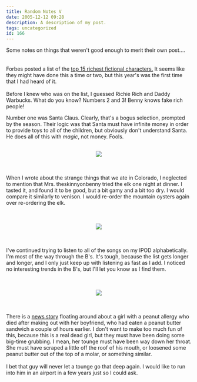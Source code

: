 ```yaml
---
title: Random Notes V
date: 2005-12-12 09:28
description: A description of my post.
tags: uncategorized
id: 166
---
```

Some notes on things that weren't good enough to merit their own post....<br />
<br />
<br />
Forbes posted a list of the <a href="http://www.forbes.com/lists/2005/fictional/Rank.html" target="_blank">top 15 richest fictional characters.</a>  It seems like they might have done this a time or two, but this year's was the first time that I had heard of it.<br />
<br />
Before I knew who was on the list, I guessed Richie Rich and Daddy Warbucks.  What do you know?  Numbers 2 and 3!  Benny knows fake rich people!


Number one was Santa Claus.  Clearly, that's a bogus selection, prompted by the season.  Their logic was that Santa must have infinite money in order to provide toys to all of the children, but obviously don't understand Santa.  He does all of this with <i>magic</i>, not money.  Fools.<br />
<br />
<center><img src="/img/greenline.gif"></center><br />
<br />
<p>When I wrote about the strange things that we ate in Colorado, I neglected to mention that Mrs. theskinnyonbenny tried the elk one night at dinner.  I tasted it, and found it to be good, but a bit gamy and a bit too dry.  I would compare it similarly to venison.  I would re-order the mountain oysters again over re-ordering the elk.</p><br />
<br />
<center><img src="/img/greenline.gif"></center><br />
<br />
<p>I've continued trying to listen to all of the songs on my IPOD alphabetically.  I'm most of the way through the B's.  It's tough, because the list gets longer and longer, and I only just keep up with listening as fast as I add.  I noticed no interesting trends in the B's, but I'll let you know as I find them.</p><br />
<br />
<center><img src="/img/greenline.gif"></center><br />
<br />
<p>There is a <a href="http://www.cnn.com/2005/HEALTH/conditions/11/28/kiss.death.ap/" target="_blank">news story</a> floating around about a girl with a peanut allergy who died after making out with her boyfriend, who had eaten a peanut butter sandwich a couple of hours earlier.  I don't want to make too much fun of this, because this is a real dead girl, but they must have been doing some big-time grubbing.  I mean, her tounge must have been way down her throat.  She must have scraped a little off the roof of his mouth, or loosened some peanut butter out of the top of a molar, or something similar.<br />
<br />
I bet that guy will never let a tounge go that deep again.  I would like to run into him in an airport in a few years just so I could ask.</p><br />
<br />

